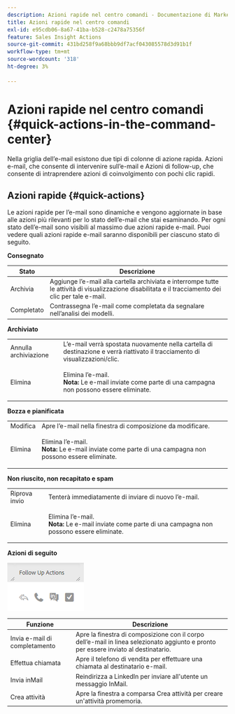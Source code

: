 ```yaml
---
description: Azioni rapide nel centro comandi - Documentazione di Marketo - Documentazione del prodotto
title: Azioni rapide nel centro comandi
exl-id: e95cdb06-8a67-41ba-b528-c2478a75356f
feature: Sales Insight Actions
source-git-commit: 431bd258f9a68bbb9df7acf043085578d3d91b1f
workflow-type: tm+mt
source-wordcount: '318'
ht-degree: 3%

---
```


# Azioni rapide nel centro comandi {#quick-actions-in-the-command-center}

Nella griglia dell’e-mail esistono due tipi di colonne di azione rapida. Azioni e-mail, che consente di intervenire sull’e-mail e Azioni di follow-up, che consente di intraprendere azioni di coinvolgimento con pochi clic rapidi.

## Azioni rapide {#quick-actions}

Le azioni rapide per l’e-mail sono dinamiche e vengono aggiornate in base alle azioni più rilevanti per lo stato dell’e-mail che stai esaminando. Per ogni stato dell’e-mail sono visibili al massimo due azioni rapide e-mail. Puoi vedere quali azioni rapide e-mail saranno disponibili per ciascuno stato di seguito.

**Consegnato**

| Stato | Descrizione |
|---|---|
| Archivia | Aggiunge l’e-mail alla cartella archiviata e interrompe tutte le attività di visualizzazione disabilitata e il tracciamento dei clic per tale e-mail. |
| Completato | Contrassegna l’e-mail come completata da segnalare nell’analisi dei modelli. |

**Archiviato**

<table> 
 <colgroup> 
  <col> 
  <col> 
 </colgroup> 
 <tbody> 
  <tr> 
   <td>Annulla archiviazione</td> 
   <td>L’e-mail verrà spostata nuovamente nella cartella di destinazione e verrà riattivato il tracciamento di visualizzazioni/clic.</td> 
  </tr> 
  <tr> 
   <td>Elimina</td> 
   <td><p>Elimina l’e-mail.<br><strong>Nota:</strong> Le e-mail inviate come parte di una campagna non possono essere eliminate.</p></td> 
  </tr> 
 </tbody> 
</table>

**Bozza e pianificata**

<table> 
 <colgroup> 
  <col> 
  <col> 
 </colgroup> 
 <tbody> 
  <tr> 
   <td>Modifica</td> 
   <td>Apre l’e-mail nella finestra di composizione da modificare.</td> 
  </tr> 
  <tr> 
   <td>Elimina</td> 
   <td><p>Elimina l’e-mail.<br><strong>Nota:</strong> Le e-mail inviate come parte di una campagna non possono essere eliminate.</p></td> 
  </tr> 
 </tbody> 
</table>

**Non riuscito, non recapitato e spam**

<table> 
 <colgroup> 
  <col> 
  <col> 
 </colgroup> 
 <tbody> 
  <tr> 
   <td>Riprova invio</td> 
   <td>Tenterà immediatamente di inviare di nuovo l’e-mail.</td> 
  </tr> 
  <tr> 
   <td>Elimina</td> 
   <td><p>Elimina l’e-mail.<br><strong>Nota:</strong> Le e-mail inviate come parte di una campagna non possono essere eliminate.</p></td> 
  </tr> 
 </tbody> 
</table>

**Azioni di seguito**

![](assets/quick-actions-in-the-command-center-1.png)

| Funzione | Descrizione |
|---|---|
| Invia e-mail di completamento | Apre la finestra di composizione con il corpo dell’e-mail in linea selezionato aggiunto e pronto per essere inviato al destinatario. |
| Effettua chiamata | Apre il telefono di vendita per effettuare una chiamata al destinatario e-mail. |
| Invia inMail | Reindirizza a LinkedIn per inviare all&#39;utente un messaggio InMail. |
| Crea attività | Apre la finestra a comparsa Crea attività per creare un&#39;attività promemoria. |
